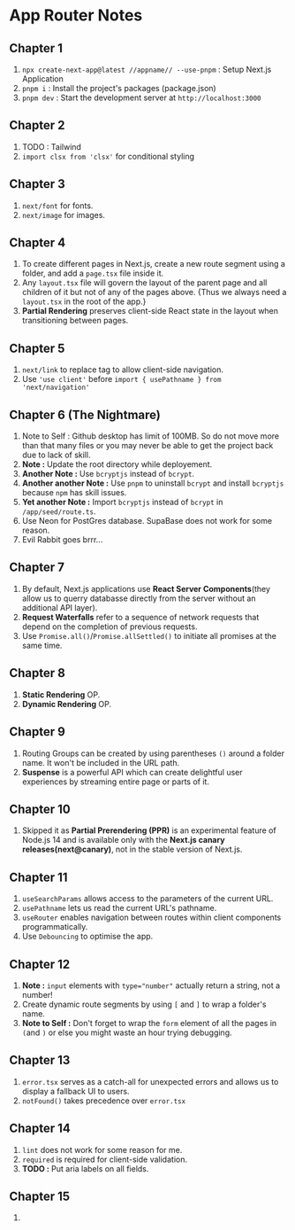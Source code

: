 # App Router Notes

## Chapter 1

1. `npx create-next-app@latest //appname// --use-pnpm` : Setup Next.js Application
2. `pnpm i` : Install the project's packages (package.json)
3. `pnpm dev` : Start the development server at `http://localhost:3000`

## Chapter 2

1. TODO : Tailwind
2. `import clsx from 'clsx'` for conditional styling

## Chapter 3

1. `next/font` for fonts.
2. `next/image` for images.

## Chapter 4

1. To create different pages in Next.js, create a new route segment using a folder, and add a `page.tsx` file inside it.
2. Any `layout.tsx` file will govern the layout of the parent page and all children of it but not of any of the pages above. {Thus we always need a `layout.tsx` in the root of the app.}
3. **Partial Rendering** preserves client-side React state in the layout when transitioning between pages.

## Chapter 5

1. `next/link` to replace <a> tag to allow client-side navigation.
2. Use `'use client'` before `import { usePathname } from 'next/navigation'`

## Chapter 6 (The Nightmare)

1. Note to Self : Github desktop has limit of 100MB. So do not move more than that many files or you may never be able to get the project back due to lack of skill.
2. **Note :** Update the root directory while deployement.
3. **Another Note :** Use `bcryptjs` instead of `bcrypt`.
4. **Another another Note :** Use `pnpm` to uninstall `bcrypt` and install `bcryptjs` because `npm` has skill issues.
5. **Yet another Note :** Import `bcryptjs` instead of `bcrypt` in `/app/seed/route.ts`.
6. Use Neon for PostGres database. SupaBase does not work for some reason.
7. Evil Rabbit goes brrr...

## Chapter 7

1. By default, Next.js applications use **React Server Components**(they allow us to querry databasse directly from the server without an additional API layer).
2. **Request Waterfalls** refer to a sequence of network requests that depend on the completion of previous requests.
3. Use `Promise.all()`/`Promise.allSettled()` to initiate all promises at the same time.

## Chapter 8

1. **Static Rendering** OP.
2. **Dynamic Rendering** OP.

## Chapter 9

1. Routing Groups can be created by using parentheses `()` around a folder name. It won't be included in the URL path.
2. **Suspense** is a powerful API which can create delightful user experiences by streaming entire page or parts of it.

## Chapter 10

1. Skipped it as **Partial Prerendering (PPR)** is an experimental feature of Node.js 14 and is available only with the **Next.js canary releases(next@canary)**, not in the stable version of Next.js.

## Chapter 11

1. `useSearchParams` allows access to the parameters of the current URL.
2. `usePathname` lets us read the current URL's pathname.
3. `useRouter` enables navigation between routes within client components programmatically.
4. Use `Debouncing` to optimise the app.

## Chapter 12

1. **Note :** `input` elements with `type="number"` actually return a string, not a number!
2. Create dynamic route segments by using `[` and `]` to wrap a folder's name.
3. **Note to Self :** Don't forget to wrap the `form` element of all the pages in `(`and `)` or else you might waste an hour trying debugging.

## Chapter 13

1. `error.tsx` serves as a catch-all for unexpected errors and allows us to display a fallback UI to users.
2. `notFound()` takes precedence over `error.tsx`

## Chapter 14

1. `lint` does not work for some reason for me.
2. `required` is required for client-side validation.
3. **TODO :** Put aria labels on all fields.

## Chapter 15

1. 